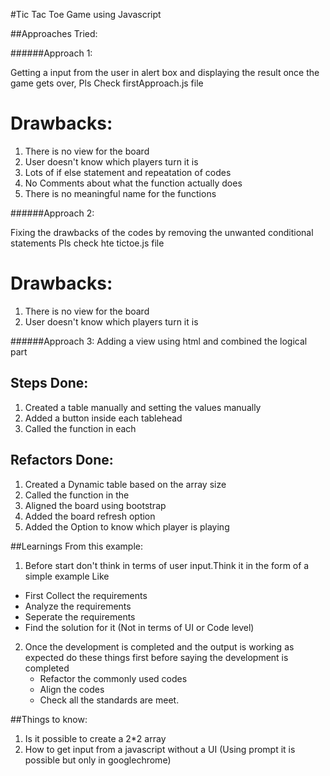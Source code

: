 #Tic Tac Toe Game using Javascript

##Approaches Tried:

######Approach 1:

Getting a input from the user in alert box and displaying the result once the game gets over, Pls Check firstApproach.js file

Drawbacks:
===========

1. There is no view for the board
2. User doesn't know which players turn it is
3. Lots of if else statement and repeatation of codes
4. No Comments about what the function actually does
5. There is no meaningful name for the functions


######Approach 2:

Fixing the drawbacks of the codes by removing the unwanted conditional statements
Pls check hte tictoe.js file

Drawbacks:
===========

1. There is no view for the board
2. User doesn't know which players turn it is

######Approach 3:
Adding a view using html and combined the logical part

Steps Done:
------------

1. Created a table manually and setting the values manually
2. Added a button inside each tablehead<th>
3. Called the function in each <th>

Refactors Done:
----------------

1. Created a Dynamic table based on the array size
2. Called the function in the <th>
3. Aligned the board using bootstrap
4. Added the board refresh option
5. Added the Option to know which player is playing


##Learnings From this example:
1. Before start don't think in terms of user input.Think it in the form of a simple example Like
  - First Collect the requirements
  - Analyze the requirements
  - Seperate the requirements
  - Find the solution for it (Not in terms of UI or Code level) 

2. Once the development is completed and the output is working as expected do these things first before saying the development is completed
   - Refactor the commonly used codes
   - Align the codes
   - Check all the standards are meet.  

##Things to know:
1. Is it possible to create a 2*2 array
2. How to get input from a javascript without a UI (Using prompt it is possible but only in googlechrome)   